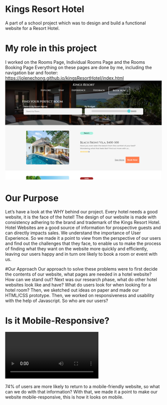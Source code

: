 # Kings Resort Hotel
A part of a school project which was to design and build a functional website for a Resort Hotel.

# My role in this project
I worked on the Rooms Page, Individual Rooms Page and the Rooms Booking Page
Everything on these pages are done by me, including the navigation bar and footer:
<br>https://jolenechong.github.io/kingsResortHotel/index.html
<img src="allimages/KingsResortPage.png" alt="Screenshot of the page">

# Our Purpose
Let’s have a look at the WHY behind our project. Every hotel needs a good website, it is the face of the hotel! The design of our website is made with consistency adhering to the brand and trademark of the Kings Resort Hotel. Hotel Websites are a good source of information for prospective guests and can directly impacts sales. We understand the importance of User Experience. So we made it a point to view from the perspective of our users and find out the challenges that they face, to enable us to  make the process of finding what they want on the website more quickly and efficiently, leaving our users happy and in turn ore likely to book a room or event with us.

#Our Approach
Our approach to solve these problems were to first decide the contents of our website, what pages are needed in a hotel website? How can we stand out? 
Next was our research phase, what do other hotel websites look like and have? What do users look for when looking for a hotel room? 
Then, we sketched out ideas on paper and made our HTML/CSS prototype. Then, we worked on responsiveness and usability with the help of Javascript. So who are our users?

# Is it Mobile-Responsive?
<video controls>
  <source src="mobileView1.webm" type="video/webm">
Your browser does not support the video tag.
</video>

74% of users are more likely to return to a mobile-friendly website, so what can we do with that information? With that, we made it a point to make our website mobile-responsive, this is how it looks on mobile.

